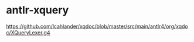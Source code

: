 # antlr-xquery


https://github.com/lcahlander/xqdoc/blob/master/src/main/antlr4/org/xqdoc/XQueryLexer.g4